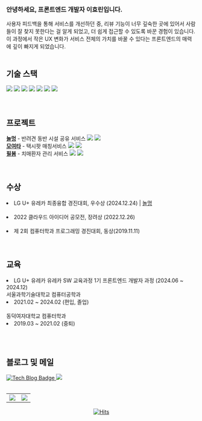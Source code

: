 
<h3>안녕하세요, 프론트엔드 개발자 이효린입니다.</h3>
사용자 피드백을 통해 서비스를 개선하던 중, 리뷰 기능이 너무 깊숙한 곳에 있어서 사람들이 잘 찾지 못한다는 걸 알게 되었고, 더 쉽게 접근할 수 있도록 바꾼 경험이 있습니다. <br/>
이 과정에서 작은 UX 변화가 서비스 전체의 가치를 바꿀 수 있다는 프론트엔드의 매력에 깊이 빠지게 되었습니다. <br/>
  <br/>






<div align="start">
<h2>기술 스택</h2>
<img src="https://img.shields.io/badge/HTML5-E34F26?style=flat&logo=HTML5&logoColor=white"/> 
<img src="https://img.shields.io/badge/CSS3-1572B6?style=flat&logo=CSS3&logoColor=white"/> 
<img src="https://img.shields.io/badge/JavaScript-F7DF1E?style=flat&logo=JavaScript&logoColor=white"/>
<img src="https://img.shields.io/badge/React-61DAFB?style=flat&logo=React&logoColor=white"/> 
<img src="https://img.shields.io/badge/typescript-3178C6?style=flat&logo=typescript&logoColor=white"/>
<img src="https://img.shields.io/badge/Tanstack-query-FF4154?style=flat&logo=reactquery&logoColor=white"/>
<img src="https://img.shields.io/badge/React%20Native-61DAFB?style=flat&logo=react&logoColor=white"/>
 <br/>
 <br/><br/>


<h2>프로젝트</h2>
<strong><a href = "https://github.com/Nolmung/Nolmung-client">놀멍</a></strong> - 반려견 동반 시설 공유 서비스 <img src="https://img.shields.io/badge/React-61DAFB?style=flat"/>  <img src="https://img.shields.io/badge/TS-3178C6?style=flat"/> 
 <br/>
<strong><a href = "https://github.com/TeamFighting/moyeota-web">모여타</a></strong> - 택시팟 매칭서비스 <img src="https://img.shields.io/badge/React-61DAFB?style=flat"/>  <img src="https://img.shields.io/badge/TS-3178C6?style=flat"/>
 <br/>
<strong><a href = "https://github.com/One-Hunnit/Fillbom-Front">필봄</a></strong> - 치매환자 관리 서비스 <img src="https://img.shields.io/badge/RN-61DAFB?style=flat"/>  <img src="https://img.shields.io/badge/TS-3178C6?style=flat"/>
 <br/>
</div>
 <br/>
 <br/>

<h2>수상</h2>
<li>LG U+ 유레카 최종융합 경진대회, 우수상 (2024.12.24) |  <a href = "https://github.com/Nolmung/Nolmung-client">놀멍</a> </li>
 <br/>
<li>2022 클라우드 아이디어 공모전, 장려상 (2022.12.26) </li> <br/>
<li>제 2회 컴퓨터학과 프로그래밍 경진대회, 동상(2019.11.11)</li>
<br/>
 <br/>
 
<h2>교육</h2>
<li>LG U+ 유레카 유레카 SW 교육과정 1기 프론트엔드 개발자 과정 (2024.06 ~ 2024.12)</li>
서울과학기술대학교 컴퓨터공학과 <br/>
<li>2021.02 ~ 2024.02 (편입, 졸업)</li> <br/>
동덕여자대학교 컴퓨터학과 <br/>
<li>2019.03 ~ 2021.02 (중퇴)</li>

 <br/><br/>
</div>



<h2>블로그 및 메일</h2>
  <div>
     <a href="https://hyorish03.tistory.com/">
       <img src="http://img.shields.io/badge/-Tech%20blog-black?style=flat-square&logo=github" alt="Tech Blog Badge"/>
     </a>    
    <a href="mailto:hyorish2001@gmail.com"><img src="https://img.shields.io/badge/Gmail-d14836?style=flat-square&logo=Gmail&logoColor=white&link=mailto:hyorish2001@gmail.com)"/></a>
    </div>
    <br />
    <div>
    
<div align='center'>

<table>
  <tr>
    <td>
      <a href="https://wakatime.com/@hyorish03">
        <img src="https://github-readme-stats.vercel.app/api/wakatime?username=hyorish03&layout=compact" />
      </a>
    </td>
    <td>
      <a href="https://github.com/anuraghazra/github-readme-stats">
        <img src="https://github-readme-stats.vercel.app/api?username=hyorish03" />
      </a>
    </td>
  </tr>
</table>

[![Hits](https://hits.seeyoufarm.com/api/count/incr/badge.svg?url=https%3A%2F%2Fgithub.com%2Fhyorish03&count_bg=%23D2A5F8&title_bg=%23555555&icon=&icon_color=%23E7E7E7&title=hits&edge_flat=false)](https://hits.seeyoufarm.com)

</div>
